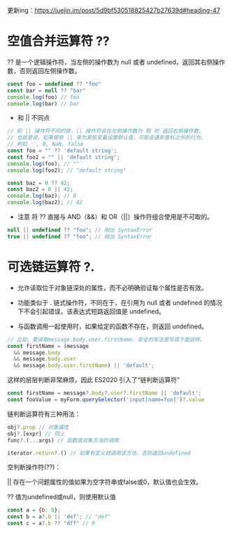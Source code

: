 更新ing：https://juejin.im/post/5d9bf530518825427b27639d#heading-47


# 空值合并运算符 ??

?? 是一个逻辑操作符，当左侧的操作数为 null 或者 undefined，返回其右侧操作数，否则返回左侧操作数。


```js
const foo = undefined ?? "foo"
const bar = null ?? "bar"
console.log(foo) // foo
console.log(bar) // bar
```


- 和 || 不同点
```js
// 和 || 操作符不同的是，|| 操作符会在左侧操作数为 假 时 返回右侧操作数。
// 也就是说，如果使用 || 来为某些变量设置默认值，可能会遇到意料之外的行为。
// 例如 '', 0, NaN, false 
const foo = "" ?? 'default string';
const foo2 = "" || 'default string';
console.log(foo); // ""
console.log(foo2); // "default string"

const baz = 0 ?? 42;
const baz2 = 0 || 42;
console.log(baz); // 0
console.log(baz2); // 42
```


- 注意 将 ?? 直接与 AND（&&）和 OR（||）操作符组合使用是不可取的。

```js
null || undefined ?? "foo"; // 抛出 SyntaxError
true || undefined ?? "foo"; // 抛出 SyntaxError
```




# 可选链运算符 ?.

- 允许读取位于对象链深处的属性，而不必明确验证每个属性是否有效。

- 功能类似于 . 链式操作符，不同在于，在引用为 null 或者 undefined 的情况下不会引起错误，该表达式短路返回值是 undefined。

- 与函数调用一起使用时，如果给定的函数不存在，则返回 undefined。



```javascript
// 比如，要读取message.body.user.firstName，安全的写法是写成下面这样。
const firstName = (message
  && message.body
  && message.body.user
  && message.body.user.firstName) || 'default';
```


这样的层层判断非常麻烦，因此 ES2020 引入了“链判断运算符”

```javascript
const firstName = message?.body?.user?.firstName || 'default';
const fooValue = myForm.querySelector('input[name=foo]')?.value
```

链判断运算符有三种用法：

```javascript
obj?.prop // 对象属性
obj?.[expr] // 同上
func?.(...args) // 函数或对象方法的调用

iterator.return?.() // 如果有定义就调用该方法，否则返回undefined
```

空判断操作符(??)：

|| 存在一个问题属性的值如果为空字符串或false或0，默认值也会生效。

?? 值为undefined或null，则使用默认值

```js
const a = {b: 0};
const b = a?.b || 'def'; // "def"
const c = a?.b ?? "dff" // 0
```